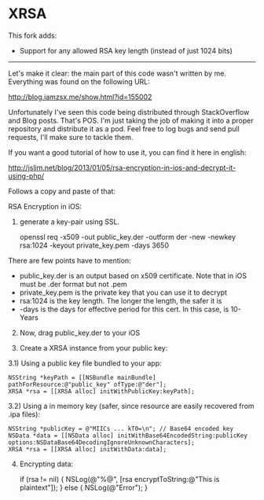 XRSA
==========
This fork adds: 
+ Support for any allowed RSA key length (instead of just 1024 bits) 
----------

Let's make it clear: the main part of this code wasn't written by me. Everything was found on the following URL:

http://blog.iamzsx.me/show.html?id=155002

Unfortunately I've seen this code being distributed through StackOverflow and Blog posts. That's POS. I'm just
taking the job of making it into a proper repository and distribute it as a pod. Feel free to log bugs and
send pull requests, I'll make sure to tackle them.

If you want a good tutorial of how to use it, you can find it here in english:

http://jslim.net/blog/2013/01/05/rsa-encryption-in-ios-and-decrypt-it-using-php/

Follows a copy and paste of that:

RSA Encryption in iOS:

1) generate a key-pair using SSL.

    openssl req -x509 -out public_key.der -outform der -new -newkey rsa:1024 -keyout private_key.pem -days 3650

There are few points have to mention:

* public_key.der is an output based on x509 certificate. Note that in iOS must be .der format but not .pem
* private_key.pem is the private key that you can use it to decrypt
* rsa:1024 is the key length. The longer the length, the safer it is
* -days is the days for effective period for this cert. In this case, is 10-Years

2) Now, drag public_key.der to your iOS

3) Create a XRSA instance from your public key:

3.1) Using a public key file bundled to your app:

    NSString *keyPath = [[NSBundle mainBundle] pathForResource:@"public_key" ofType:@"der"];
    XRSA *rsa = [[XRSA alloc] initWithPublicKey:keyPath];

3.2) Using a in memory key (safer, since resource are easily recovered from .ipa files):

    NSString *publicKey = @"MIICs ... kT0=\n"; // Base64 encoded key
    NSData *data = [[NSData alloc] initWithBase64EncodedString:publicKey options:NSDataBase64DecodingIgnoreUnknownCharacters];
    XRSA *rsa = [[XRSA alloc] initWithData:data];

4) Encrypting data:

    if (rsa != nil) {
        NSLog(@"%@", [rsa encryptToString:@"This is plaintext"]);
    } else {
        NSLog(@"Error");
    }

